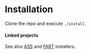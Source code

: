 # Installation

Clone the repo and execute `./install`.

#### Linked projects

See also [ASS](https://github.com/theedoran/ASS) and
[FART](https://github.com/theedoran/FART) installers.
